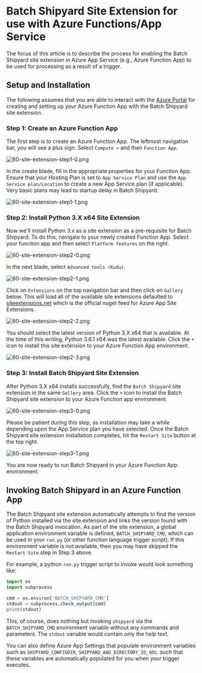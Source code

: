 # Batch Shipyard Site Extension for use with Azure Functions/App Service
The focus of this article is to describe the process for enabling the Batch
Shipyard site extension in Azure App Service (e.g., Azure Function App) to
be used for processing as a result of a trigger.

## Setup and Installation
The following assumes that you are able to interact with the
[Azure Portal](https://portal.azure.com/) for creating and setting up your
Azure Function App with the Batch Shipyard site extension.

### Step 1: Create an Azure Function App
The first step is to create an Azure Function App. The leftmost navigation
bar, you will see a plus sign. Select `Compute >` and then
`Function App`.

![60-site-extension-step1-0.png](https://azurebatchshipyard.blob.core.windows.net/github/60-site-extension-step1-0.png)

In the create blade, fill in the appropriate properties for your Function App.
Ensure that your Hosting Plan is set to `App Service Plan` and use the
`App Service plan/Location` to create a new App Service plan (if applicable).
Very basic plans may lead to startup delay in Batch Shipyard.

![60-site-extension-step1-1.png](https://azurebatchshipyard.blob.core.windows.net/github/60-site-extension-step1-1.png)

### Step 2: Install Python 3.X x64 Site Extension
Now we'll install Python 3.x as a site extension as a pre-requisite for
Batch Shipyard. To do this, navigate to your newly created Function App.
Select your function app and then select `Platform features` on the right.

![60-site-extension-step2-0.png](https://azurebatchshipyard.blob.core.windows.net/github/60-site-extension-step2-0.png)

In the next blade, select `Advanced tools (Kudu)`.

![60-site-extension-step2-1.png](https://azurebatchshipyard.blob.core.windows.net/github/60-site-extension-step2-1.png)

Click on `Extensions` on the top navigation bar and then click on
`Gallery` below. This will load all of the available site extensions
defaulted to [siteextensions.net](https://siteextensions.net/) which is the
official nuget feed for Azure App Site Extensions.

![60-site-extension-step2-2.png](https://azurebatchshipyard.blob.core.windows.net/github/60-site-extension-step2-2.png)

You should select the latest version of Python 3.X x64 that is available.
At the time of this writing, Python 3.6.1 x64 was the latest available. Click
the `+` icon to install this site extension to your Azure Function App
environment.

![60-site-extension-step2-3.png](https://azurebatchshipyard.blob.core.windows.net/github/60-site-extension-step2-3.png)

### Step 3: Install Batch Shipyard Site Extension
After Python 3.X x64 installs successfully, find the `Batch Shipyard`
site extension in the same `Gallery` area. Click the `+` icon to install the
Batch Shipyard site extension to your Azure Function app environment.

![60-site-extension-step3-0.png](https://azurebatchshipyard.blob.core.windows.net/github/60-site-extension-step3-0.png)

Please be patient during this step, as installation may take a while depending
upon the App Service plan you have selected. Once the Batch Shipyard site
extension installation completes, hit the `Restart Site` button at the top
right.

![60-site-extension-step3-1.png](https://azurebatchshipyard.blob.core.windows.net/github/60-site-extension-step3-1.png)

You are now ready to run Batch Shipyard in your Azure Function App
environment.

## Invoking Batch Shipyard in an Azure Function App
The Batch Shipyard site extension automatically attempts to find the version
of Python installed via the site extension and links the version found with
the Batch Shipyard invocation. As part of the site extension, a global
application environment variable is defined, `BATCH_SHIPYARD_CMD`, which
can be used in your `run.py` (or other function language trigger script).
If this environment variable is not available, then you may have skipped
the `Restart Site` step in Step 3 above.

For example, a python `run.py` trigger script to invoke would look
something like:

```python
import os
import subprocess

cmd = os.environ['BATCH_SHIPYARD_CMD']
stdout = subprocess.check_output(cmd)
print(stdout)
```

This, of course, does nothing but invoking `shipyard` via the
`BATCH_SHIPYARD_CMD` environment variable without any commands and parameters.
The `stdout` variable would contain only the help text.

You can also define Azure App Settings that populate environment variables
such as `SHIPYARD_CONFIGDIR`, `SHIPYARD_AAD_DIRECTORY_ID`, etc. such that
these variables are automatically populated for you when your trigger
executes.
